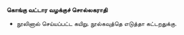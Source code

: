 **கொங்கு வட்டார வழக்குச் சொல்லகராதி**
- நூலினால் செய்யப்பட்ட கயிறு. நூல்கவுத்தெ எடுத்தா கட்டறதுக்கு.

